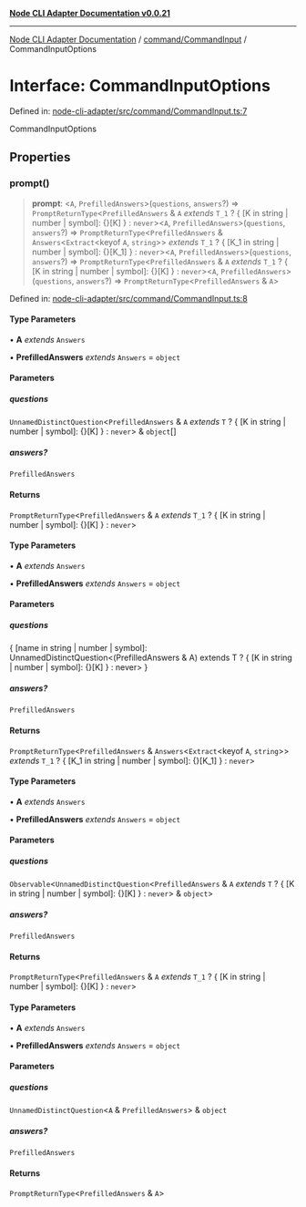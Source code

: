 [**Node CLI Adapter Documentation v0.0.21**](../../../README.md)

***

[Node CLI Adapter Documentation](../../../modules.md) / [command/CommandInput](../README.md) / CommandInputOptions

# Interface: CommandInputOptions

Defined in: [node-cli-adapter/src/command/CommandInput.ts:7](https://github.com/stonemjs/node-cli-adapter/blob/4ca37b2b0c5fee68c5c4db257f745b084b64de79/src/command/CommandInput.ts#L7)

CommandInputOptions

## Properties

### prompt()

> **prompt**: \<`A`, `PrefilledAnswers`\>(`questions`, `answers`?) => `PromptReturnType`\<`PrefilledAnswers` & `A` *extends* `T_1` ? \{ \[K in string \| number \| symbol\]: \{\}\[K\] \} : `never`\>\<`A`, `PrefilledAnswers`\>(`questions`, `answers`?) => `PromptReturnType`\<`PrefilledAnswers` & `Answers`\<`Extract`\<keyof `A`, `string`\>\> *extends* `T_1` ? \{ \[K\_1 in string \| number \| symbol\]: \{\}\[K\_1\] \} : `never`\>\<`A`, `PrefilledAnswers`\>(`questions`, `answers`?) => `PromptReturnType`\<`PrefilledAnswers` & `A` *extends* `T_1` ? \{ \[K in string \| number \| symbol\]: \{\}\[K\] \} : `never`\>\<`A`, `PrefilledAnswers`\>(`questions`, `answers`?) => `PromptReturnType`\<`PrefilledAnswers` & `A`\>

Defined in: [node-cli-adapter/src/command/CommandInput.ts:8](https://github.com/stonemjs/node-cli-adapter/blob/4ca37b2b0c5fee68c5c4db257f745b084b64de79/src/command/CommandInput.ts#L8)

#### Type Parameters

• **A** *extends* `Answers`

• **PrefilledAnswers** *extends* `Answers` = `object`

#### Parameters

##### questions

`UnnamedDistinctQuestion`\<`PrefilledAnswers` & `A` *extends* `T` ? \{ \[K in string \| number \| symbol\]: \{\}\[K\] \} : `never`\> & `object`[]

##### answers?

`PrefilledAnswers`

#### Returns

`PromptReturnType`\<`PrefilledAnswers` & `A` *extends* `T_1` ? \{ \[K in string \| number \| symbol\]: \{\}\[K\] \} : `never`\>

#### Type Parameters

• **A** *extends* `Answers`

• **PrefilledAnswers** *extends* `Answers` = `object`

#### Parameters

##### questions

\{ \[name in string \| number \| symbol\]: UnnamedDistinctQuestion\<(PrefilledAnswers & A) extends T ? \{ \[K in string \| number \| symbol\]: \{\}\[K\] \} : never\> \}

##### answers?

`PrefilledAnswers`

#### Returns

`PromptReturnType`\<`PrefilledAnswers` & `Answers`\<`Extract`\<keyof `A`, `string`\>\> *extends* `T_1` ? \{ \[K\_1 in string \| number \| symbol\]: \{\}\[K\_1\] \} : `never`\>

#### Type Parameters

• **A** *extends* `Answers`

• **PrefilledAnswers** *extends* `Answers` = `object`

#### Parameters

##### questions

`Observable`\<`UnnamedDistinctQuestion`\<`PrefilledAnswers` & `A` *extends* `T` ? \{ \[K in string \| number \| symbol\]: \{\}\[K\] \} : `never`\> & `object`\>

##### answers?

`PrefilledAnswers`

#### Returns

`PromptReturnType`\<`PrefilledAnswers` & `A` *extends* `T_1` ? \{ \[K in string \| number \| symbol\]: \{\}\[K\] \} : `never`\>

#### Type Parameters

• **A** *extends* `Answers`

• **PrefilledAnswers** *extends* `Answers` = `object`

#### Parameters

##### questions

`UnnamedDistinctQuestion`\<`A` & `PrefilledAnswers`\> & `object`

##### answers?

`PrefilledAnswers`

#### Returns

`PromptReturnType`\<`PrefilledAnswers` & `A`\>
